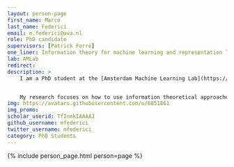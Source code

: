 ```yaml
---
layout: person-page
first_name: Marco 
last_name: Federici
email: m.federici@uva.nl
role: PhD candidate
supervisors: [Patrick Forré]
one_liner: Information theory for machine learning and representation learning
lab: AMLab
redirect: 
description: >
    I am a PhD student at the [Amsterdam Machine Learning Lab](https://amlab.science.uva.nl/) (AMLab) supervised by [Patrick Forré].


    My research focuses on how to use information theoretical approaches to improve model robustness when only little labled data is available and in the context of distribution shifts.
img: https://avatars.githubusercontent.com/u/6851861
img_promo: 
scholar_userid: TfInmkIAAAAJ
github_username: mfederici
twitter_username: mfederici_
category: PhD Students
---
```


{% include person_page.html person=page %}
